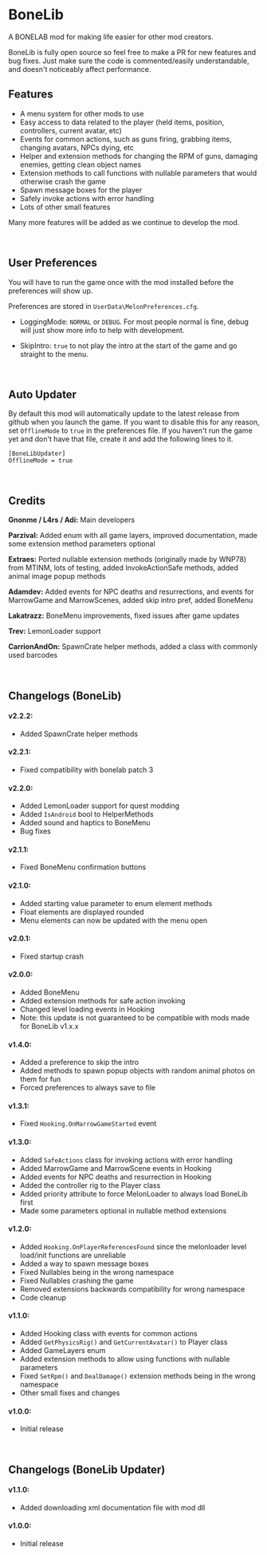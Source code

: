 # BoneLib
A BONELAB mod for making life easier for other mod creators.

BoneLib is fully open source so feel free to make a PR for new features and bug fixes. Just make sure the code is commented/easily understandable, and doesn't noticeably affect performance.

## Features
- A menu system for other mods to use
- Easy access to data related to the player (held items, position, controllers, current avatar, etc)
- Events for common actions, such as guns firing, grabbing items, changing avatars, NPCs dying, etc
- Helper and extension methods for changing the RPM of guns, damaging enemies, getting clean object names
- Extension methods to call functions with nullable parameters that would otherwise crash the game
- Spawn message boxes for the player
- Safely invoke actions with error handling
- Lots of other small features

Many more features will be added as we continue to develop the mod.

<br>

## User Preferences
You will have to run the game once with the mod installed before the preferences will show up.

Preferences are stored in `UserData\MelonPreferences.cfg`.

- LoggingMode: `NORMAL` or `DEBUG`. For most people normal is fine, debug will just show more info to help with development.

- SkipIntro: `true` to not play the intro at the start of the game and go straight to the menu.

<br>

## Auto Updater
By default this mod will automatically update to the latest release from github when you launch the game. If you want to disable this for any reason, set `OfflineMode` to `true` in the preferences file. If you haven't run the game yet and don't have that file, create it and add the following lines to it.
```
[BoneLibUpdater]
OfflineMode = true
```

<br>

## Credits

**Gnonme / L4rs / Adi:** Main developers

**Parzival:** Added enum with all game layers, improved documentation, made some extension method parameters optional

**Extraes:** Ported nullable extension methods (originally made by WNP78) from MTINM, lots of testing, added InvokeActionSafe methods, added animal image popup methods

**Adamdev:** Added events for NPC deaths and resurrections, and events for MarrowGame and MarrowScenes, added skip intro pref, added BoneMenu

**Lakatrazz:** BoneMenu improvements, fixed issues after game updates

**Trev:** LemonLoader support

**CarrionAndOn:** SpawnCrate helper methods, added a class with commonly used barcodes

<br>

## Changelogs (BoneLib)

#### v2.2.2:
- Added SpawnCrate helper methods

#### v2.2.1:
- Fixed compatibility with bonelab patch 3

#### v2.2.0:
- Added LemonLoader support for quest modding
- Added `IsAndroid` bool to HelperMethods
- Added sound and haptics to BoneMenu
- Bug fixes

#### v2.1.1:
- Fixed BoneMenu confirmation buttons

#### v2.1.0:
- Added starting value parameter to enum element methods
- Float elements are displayed rounded
- Menu elements can now be updated with the menu open

#### v2.0.1:
- Fixed startup crash

#### v2.0.0:
- Added BoneMenu
- Added extension methods for safe action invoking
- Changed level loading events in Hooking
- Note: this update is not guaranteed to be compatible with mods made for BoneLib v1.x.x

#### v1.4.0:
- Added a preference to skip the intro
- Added methods to spawn popup objects with random animal photos on them for fun
- Forced preferences to always save to file

#### v1.3.1:
- Fixed `Hooking.OnMarrowGameStarted` event

#### v1.3.0:
- Added `SafeActions` class for invoking actions with error handling
- Added MarrowGame and MarrowScene events in Hooking
- Added events for NPC deaths and resurrection in Hooking
- Added the controller rig to the Player class
- Added priority attribute to force MelonLoader to always load BoneLib first
- Made some parameters optional in nullable method extensions

#### v1.2.0:
- Added `Hooking.OnPlayerReferencesFound` since the melonloader level load/init functions are unreliable
- Added a way to spawn message boxes
- Fixed Nullables being in the wrong namespace
- Fixed Nullables crashing the game
- Removed extensions backwards compatibility for wrong namespace
- Code cleanup

#### v1.1.0:
- Added Hooking class with events for common actions
- Added `GetPhysicsRig()` and `GetCurrentAvatar()` to Player class
- Added GameLayers enum
- Added extension methods to allow using functions with nullable parameters
- Fixed `SetRpm()` and `DealDamage()` extension methods being in the wrong namespace
- Other small fixes and changes

#### v1.0.0:
- Initial release

<br/>

## Changelogs (BoneLib Updater)

#### v1.1.0:
- Added downloading xml documentation file with mod dll

#### v1.0.0:
- Initial release

